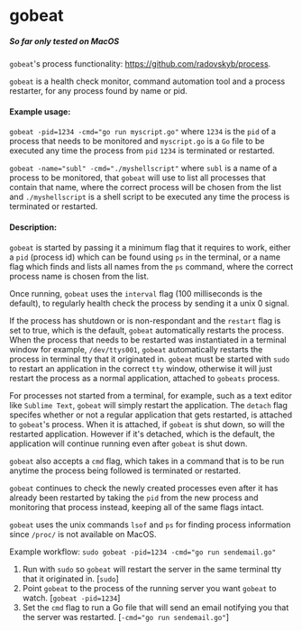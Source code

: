 # gobeat

##### So far only tested on MacOS

`gobeat`'s process functionality: https://github.com/radovskyb/process.

`gobeat` is a health check monitor, command automation tool and a process restarter, for any process found by name or pid.

#### Example usage: 
`gobeat -pid=1234 -cmd="go run myscript.go"` where `1234` is the `pid` of a process that needs to be monitored and `myscript.go` is a `Go` file to be executed any time the process from `pid` `1234` is terminated or restarted.

`gobeat -name="subl" -cmd="./myshellscript"` where `subl` is a name of a process to be monitored, that `gobeat` will use to list all processes that contain that name, where the correct process will be chosen from the list and `./myshellscript` is a shell script to be executed any time the process is terminated or restarted.

#### Description:

`gobeat` is started by passing it a minimum flag that it requires to work, either a `pid` (process id) which can be found using `ps` in the terminal, or a name flag which finds and lists all names from the `ps` command, where the correct process name is chosen from the list.

Once running, `gobeat` uses the `interval` flag (100 milliseconds is the default), to regularly health check the process by sending it a unix 0 signal. 

If the process has shutdown or is non-respondant and the `restart` flag is set to true, which is the default, `gobeat` automatically restarts the process.
When the process that needs to be restarted was instantiated in a terminal window for example, `/dev/ttys001`, `gobeat` automatically restarts
the process in terminal tty  that it originated in. `gobeat` must be started with `sudo` to restart an application
in the correct `tty` window, otherwise it will just restart the process as a normal application, attached to `gobeats` process.

For processes not started from a terminal, for example, such as a text editor like `Sublime Text`,
`gobeat` will simply restart the application. The `detach` flag specifes whether or not a regular application 
that gets restarted, is attached to `gobeat`'s process. When it is attached, if `gobeat` is shut down, 
so will the restarted application. However if it's detached, which is the default, the application will 
continue running even after `gobeat` is shut down.

`gobeat` also accepts a `cmd` flag, which takes in a command that is to be run anytime the process being followed is terminated or restarted.

`gobeat` continues to check the newly created processes even after it has already been restarted by taking the `pid` from the new process and monitoring that process instead, keeping all of the same flags intact.

`gobeat` uses the unix commands `lsof` and `ps` for finding process information since `/proc/` is not available on MacOS.

Example workflow: `sudo gobeat -pid=1234 -cmd="go run sendemail.go"`
1. Run with `sudo` so `gobeat` will restart the server in the same terminal tty that it originated in. [`sudo`]
2. Point `gobeat` to the process of the running server you want `gobeat` to watch. [`gobeat -pid=1234`]
3. Set the `cmd` flag to run a Go file that will send an email notifying you that the server was restarted. [`-cmd="go run sendemail.go"`]
